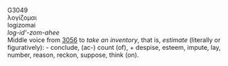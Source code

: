 <body>
  <p>G3049<br>  λογίζομαι  <br> logizomai  <br><i>log-id‘-zom-ahee </i><br>Middle voice from <a href="g3056.htm">3056</a>  to <i>take</i> <i>an</i> <i>inventory</i>, that is, <i>estimate</i> (literally or figuratively): - conclude, (ac-) count (of), + despise, esteem, impute, lay, number, reason, reckon, suppose, think (on).<br></p>
 </body>